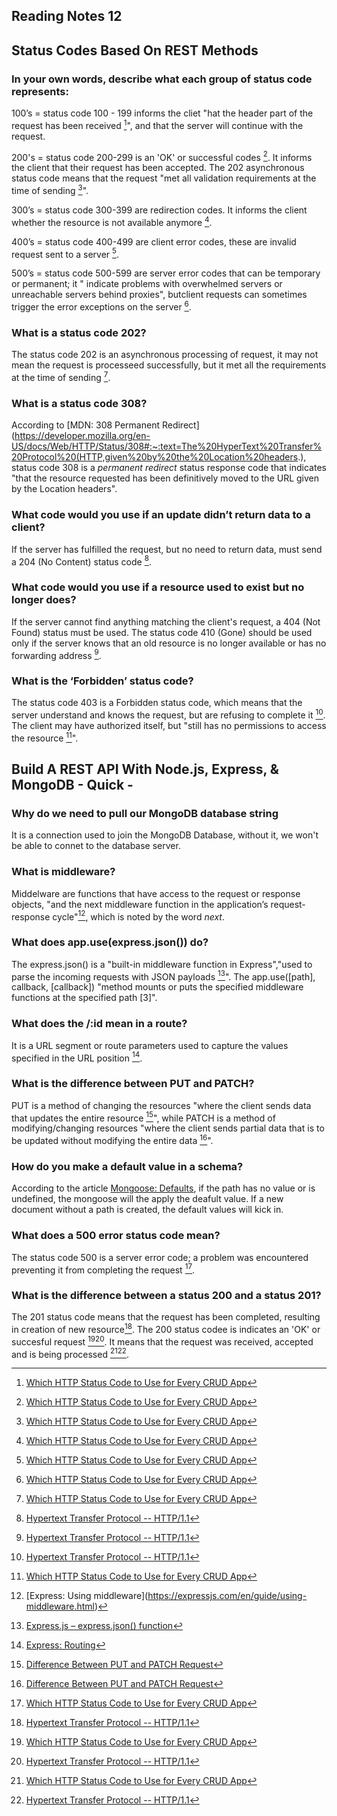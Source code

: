 ## Reading Notes 12

## Status Codes Based On REST Methods

### In your own words, describe what each group of status code represents:

100’s = status code 100 - 199 informs the cliet "hat the header part of the request has been received [^1]", and that the server will continue with the request.

200's = status code 200-299 is an 'OK' or successful codes [^1]. It informs the client that their request has been accepted. The 202 asynchronous status code means that the request "met all validation requirements at the time of sending [^1]".

300’s = status code 300-399 are redirection codes. It informs the client whether the resource is not available anymore [^1].

400’s = status code 400-499 are client error codes, these are invalid request sent to a server [^1].

500’s = status code 500-599 are server error codes that can be temporary or permanent; it " indicate problems with overwhelmed servers or unreachable servers behind proxies", butclient requests can sometimes trigger the error exceptions on the server [^1].

### What is a status code 202?

The status code 202 is an asynchronous processing of request, it may not mean the request is processeed successfully, but it met all the requirements at the time of sending [^1].

### What is a status code 308?

According to [MDN: 308 Permanent Redirect](https://developer.mozilla.org/en-US/docs/Web/HTTP/Status/308#:~:text=The%20HyperText%20Transfer%20Protocol%20(HTTP,given%20by%20the%20Location%20headers.), status code 308 is a *permanent redirect* status  response code that indicates "that the resource requested has been definitively moved to the URL given by the Location headers".  


### What code would you use if an update didn’t return data to a client?

If the server has fulfilled the request, but no need to return data, must send a 204 (No Content) status code [^7].


### What code would you use if a resource used to exist but no longer does?

If the server cannot find anything matching the client's request, a 404 (Not Found) status must be used. The status code 410 (Gone) should be used only if the server knows that an old resource is no longer available or has no forwarding address [^7].

### What is the ‘Forbidden’ status code?

The status code 403 is a Forbidden status code, which means that the server understand and knows the request, but are refusing to complete it [^7]. The client may have authorized itself, but "still has no permissions to access the resource [^1]". 



## Build A REST API With Node.js, Express, & MongoDB - Quick -


### Why do we need to pull our MongoDB database string

It is a connection used to join the MongoDB Database, without it, we won't be able to connet to the database server.


### What is middleware?

Middelware are functions that have access to the request or response objects, "and the next middleware function in the application’s request-response cycle"[^8], which is noted by the word *next*.



### What does app.use(express.json()) do?

The express.json() is a "built-in middleware function in Express","used to parse the incoming requests with JSON payloads [^2]". The app.use([path], callback, [callback]) "method mounts or puts the specified middleware functions at the specified path [3]".

### What does the /:id mean in a route?

It is a URL segment or route parameters used to capture the values specified in the URL position [^4].


### What is the difference between PUT and PATCH?

PUT is a method of changing the resources "where the client sends data that updates the entire resource [^5]", while PATCH is a method of modifying/changing resources "where the client sends partial data that is to be updated without modifying the entire data [^5]".

### How do you make a default value in a schema?

According to the article [Mongoose: Defaults](https://mongoosejs.com/docs/defaults.html), if the path has no value or is undefined, the mongoose will the apply the deafult value. If a new document without a path is created, the default values will kick in.

### What does a 500 error status code mean?

The status code 500 is a server error code; a problem was encountered preventing it from completing the request [^1].

### What is the difference between a status 200 and a status 201?

The 201 status code means that the request has been completed, resulting in creation of new resource[^7]. The 200 status codee is indicates an 'OK' or succesful request [^1][^7]. It means that the request was received, accepted and is being processed [^1][^7].



[^1]: [Which HTTP Status Code to Use for Every CRUD App](https://www.moesif.com/blog/technical/api-design/Which-HTTP-Status-Code-To-Use-For-Every-CRUD-App/)
[^2]: [Express.js – express.json() function](https://www.tutorialspoint.com/express-js-express-json-function#:~:text=json()%20is%20a%20built,header%20matches%20the%20type%20option.)
[^3]: [Express.js – app.use() Method]()](https://www.tutorialspoint.com/express-js-app-use-method)
[^4]: [Express: Routing](https://expressjs.com/en/guide/routing.html)
[^5]: [Difference Between PUT and PATCH Request](https://www.geeksforgeeks.org/difference-between-put-and-patch-request/#:~:text=PUT%20is%20a%20method%20of%20modifying%20resource%20where%20the%20client,without%20modifying%20the%20entire%20data.)
[^6]: [Mongoose: Defaults](https://mongoosejs.com/docs/defaults.html)
[^7]: [Hypertext Transfer Protocol -- HTTP/1.1](https://www.rfc-editor.org/rfc/rfc2616#section-10.2.2)
[^8]: [Express: Using middleware[]()](https://expressjs.com/en/guide/using-middleware.html)

